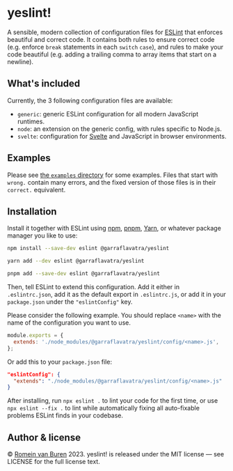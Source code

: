 # yeslint!

A sensible, modern collection of configuration files for [ESLint] that enforces beautiful and correct code. It contains both rules to ensure correct code (e.g. enforce `break` statements in each `switch` `case`), and rules to make your code beautiful (e.g. adding a trailing comma to array items that start on a newline).

## What's included

Currently, the 3 following configuration files are available:

* `generic`: generic ESLint configuration for all modern JavaScript runtimes.
* `node`: an extension on the generic config, with rules specific to Node.js.
* `svelte`: configuration for [Svelte] and JavaScript in browser environments.

## Examples

Please see [the `examples` directory](./examples) for some examples. Files that start with `wrong.` contain many errors, and the fixed version of those files is in their `correct.` equivalent.

## Installation

Install it together with ESLint using [npm], [pnpm], [Yarn], or whatever package manager you like to use:

```bash
npm install --save-dev eslint @garraflavatra/yeslint
```

```bash
yarn add --dev eslint @garraflavatra/yeslint
```

```bash
pnpm add --save-dev eslint @garraflavatra/yeslint
```

Then, tell ESLint to extend this configuration. Add it either in `.eslintrc.json`, add it as the default export in `.eslintrc.js`, or add it in your `package.json` under the `"eslintConfig"` key.

Please consider the following example. You should replace `<name>` with the name of the configuration you want to use.

```javascript
module.exports = {
  extends: './node_modules/@garraflavatra/yeslint/config/<name>.js',
};
```

Or add this to your `package.json` file:

```json
"eslintConfig": {
  "extends": "./node_modules/@garraflavatra/yeslint/config/<name>.js"
}
```

After installing, run `npx eslint .` to lint your code for the first time, or use `npx eslint --fix .` to lint while automatically fixing all auto-fixable problems ESLint finds in your codebase.

## Author & license

© [Romein van Buren](mailto:romein@vburen.nl) 2023. yeslint! is released under the MIT license — see LICENSE for the full license text.

[ESLint]: https://eslint.org/
[Svelte]: https://svelte.dev/
[npm]: https://www.npmjs.com/
[pnpm]: https://pnpm.io/
[Yarn]: https://yarnpkg.com/
